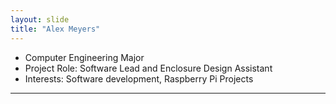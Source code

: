 ```yaml
---
layout: slide
title: "Alex Meyers"
---
```


- Computer Engineering Major
- Project Role: Software Lead and Enclosure Design Assistant
- Interests: Software development, Raspberry Pi Projects

---
